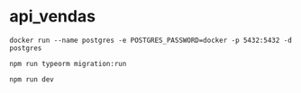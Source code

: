 # api_vendas

```
docker run --name postgres -e POSTGRES_PASSWORD=docker -p 5432:5432 -d postgres
```

```
npm run typeorm migration:run
```

```
npm run dev
```
